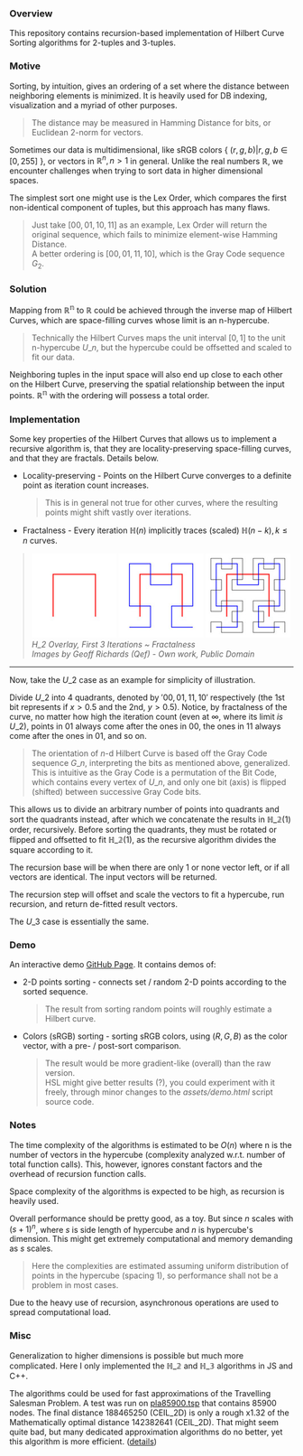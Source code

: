 ### Overview

This repository contains recursion-based implementation of Hilbert Curve Sorting algorithms for 2-tuples and 3-tuples.

### Motive

Sorting, by intuition, gives an ordering of a set where the distance between neighboring elements is minimized.
It is heavily used for DB indexing, visualization and a myriad of other purposes.

> The distance may be measured in Hamming Distance for bits, or Euclidean 2-norm for vectors.

Sometimes our data is multidimensional,
like sRGB colors { $(r, g, b)|r, g, b \in [0, 255]$ },
or vectors in $\mathbb{R}^n, n \gt 1$ in general.
Unlike the real numbers $\mathbb{R}$,
we encounter challenges when trying to sort data in higher dimensional spaces.

The simplest sort one might use is the Lex Order, which compares the first non-identical component of tuples, but this approach has many flaws.

> Just take $[00, 01, 10, 11]$ as an example, Lex Order will return the original sequence, which fails to minimize element-wise Hamming Distance.  
> A better ordering is $[00, 01, 11, 10]$, which is the Gray Code sequence $G_2$.

### Solution

Mapping from $\mathbb{R^n}$ to $\mathbb{R}$
could be achieved through the inverse map of Hilbert Curves,
which are space-filling curves whose limit is an n-hypercube.

> Technically the Hilbert Curves maps the unit interval $[0, 1]$ to the unit n-hypercube $U\_n$, but the hypercube could be offsetted and scaled to fit our data.

Neighboring tuples in the input space will also end up close to each other on the Hilbert Curve,
preserving the spatial relationship between the input points.
$\mathbb{R^n}$ with the ordering will possess a total order.

### Implementation

Some key properties of the Hilbert Curves that allows us to implement a recursive algorithm is,
that they are locality-preserving space-filling curves,
and that they are fractals. Details below.

-   Locality-preserving - Points on the Hilbert Curve converges to a definite point as iteration count increases.

    > This is in general not true for other curves, where the resulting points might shift vastly over iterations.

-   Fractalness - Every iteration $\mathbb{H}(n)$ implicitly traces (scaled) $\mathbb{H}(n-k), k \le n$ curves.

> ![$\mathbb{H_}1$ Overlay](assets/H1_overlay.jpg)
> ![$\mathbb{H_2}$ Overlay](assets/H2_overlay.jpg)
> ![$\mathbb{H_3}$ Overlay](assets/H3_overlay.jpg)  
> _H_2 Overlay, First 3 Iterations ~ Fractalness_  
> _Images by Geoff Richards (Qef) - Own work, Public Domain_

---

Now, take the $U\_2$ case as an example for simplicity of illustration.

Divide $U\_2$ into 4 quadrants, denoted by $'00, 01, 11, 10'$ respectively (the 1st bit represents if $x \gt 0.5$ and the 2nd, $y \gt 0.5$).
Notice, by fractalness of the curve, no matter how high the iteration count (even at $\infty$, where its limit _is_ $U\_2$),
points in $01$ always come after the ones in $00$, the ones in $11$ always come after the ones in $01$, and so on.

> The orientation of $n$-d Hilbert Curve is based off the Gray Code sequence $G\_n$, interpreting the bits as mentioned above, generalized.  
> This is intuitive as the Gray Code is a permutation of the Bit Code, which contains every vertex of $U\_n$, and only one bit (axis) is flipped (shifted) between successive Gray Code bits.

This allows us to divide an arbitrary number of points into quadrants and sort the quadrants instead, after which we concatenate the results in $\mathbb{H\_2}(1)$ order, recursively.
Before sorting the quadrants, they must be rotated or flipped and offsetted to fit
$\mathbb{H\_2}(1)$, as the recursive algorithm divides the square according to it.

The recursion base will be when there are only 1 or none vector left, or if all vectors are identical. The input vectors will be returned.

The recursion step will offset and scale the vectors to fit a hypercube, run recursion, and return de-fitted result vectors.

The $U\_3$ case is essentially the same.

### Demo

An interactive demo [GitHub Page](https://carbonicsoda.github.io/hilbert-curve-sort/). It contains demos of:

-   2-D points sorting - connects set / random 2-D points according to the sorted sequence.

    > The result from sorting random points will roughly estimate a Hilbert curve.

-   Colors (sRGB) sorting - sorting sRGB colors, using $(R, G, B)$ as the color vector, with a pre- / post-sort comparison.
    > The result would be more gradient-like (overall) than the raw version.  
    > HSL might give better results (?), you could experiment with it freely, through minor changes to the _assets/demo.html_ script source code.

### Notes

The time complexity of the algorithms is estimated to be $O(n)$ where n is the number of vectors in the hypercube
(complexity analyzed w.r.t. number of total function calls). This, however, ignores constant factors and the overhead of recursion function calls.

Space complexity of the algorithms is expected to be high, as recursion is heavily used.

Overall performance should be pretty good, as a toy. But since $n$ scales with $(s + 1)^n$, where $s$ is side length of hypercube and $n$ is hypercube's dimension.
This might get extremely computational and memory demanding as $s$ scales.

> Here the complexities are estimated assuming uniform distribution of points in the hypercube (spacing 1),
> so performance shall not be a problem in most cases.

Due to the heavy use of recursion, asynchronous operations are used to spread computational load.

### Misc

Generalization to higher dimensions is possible but much more complicated.
Here I only implemented the $\mathbb{H\_2}$ and $\mathbb{H\_3}$ algorithms in JS and C++.

The algorithms could be used for fast approximations of the Travelling Salesman Problem.
A test was run on [pla85900.tsp](https://github.com/CarbonicSoda/tsp-hilbert-curve-benchmark/blob/master/pla85900.tsp) that contains 85900 nodes.
The final distance 188465250 (CEIL_2D) is only a rough x1.32 of the Mathematically optimal distance 142382641 (CEIL_2D).
That might seem quite bad, but many dedicated approximation algorithms do no better, yet this algorithm is more efficient.
([details](https://github.com/CarbonicSoda/tsp-hilbert-curve-benchmark))
